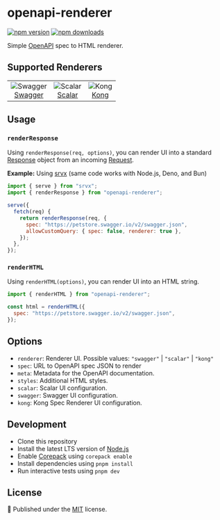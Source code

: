 # openapi-renderer

<!-- automd:badges color=yellow -->

[![npm version](https://img.shields.io/npm/v/openapi-renderer?color=yellow)](https://npmjs.com/package/openapi-renderer)
[![npm downloads](https://img.shields.io/npm/dm/openapi-renderer?color=yellow)](https://npm.chart.dev/openapi-renderer)

<!-- /automd -->

Simple [OpenAPI](https://www.openapis.org/) spec to HTML renderer.

## Supported Renderers

<div align="center">

<table>
  <tr>
    <td align="center">
      <img src="https://github.com/user-attachments/assets/e88beff0-9cf1-4265-9d24-264b61ba262c" alt="Swagger" />
      <br />
      <a href="https://github.com/swagger-api/swagger-ui">Swagger</a>
    </td>
    <td align="center">
      <img src="https://github.com/user-attachments/assets/2f43f3f0-eb33-40ae-a26c-29a668242a26" alt="Scalar" />
      <br />
      <a href="https://github.com/scalar/scalar">Scalar</a>
    </td>
    <td align="center">
      <img src="https://github.com/user-attachments/assets/11f9f386-ee95-437e-afcf-ced320a1284f" alt="Kong"  />
      <br />
      <a href="https://github.com/Kong/spec-renderer">Kong</a>
    </td>
  </tr>
</table>

</div>

## Usage

### `renderResponse`

Using `renderResponse(req, options)`, you can render UI into a standard [Response](https://developer.mozilla.org/en-US/docs/Web/API/Response) object from an incoming [Request](https://developer.mozilla.org/en-US/docs/Web/API/Request).

**Example:** Using [srvx](https://srvx.h3.dev) (same code works with Node.js, Deno, and Bun)

```js
import { serve } from "srvx";
import { renderResponse } from "openapi-renderer";

serve({
  fetch(req) {
    return renderResponse(req, {
      spec: "https://petstore.swagger.io/v2/swagger.json",
      allowCustomQuery: { spec: false, renderer: true },
    });
  },
});
```

### `renderHTML`

Using `renderHTML(options)`, you can render UI into an HTML string.

```js
import { renderHTML } from "openapi-renderer";

const html = renderHTML({
  spec: "https://petstore.swagger.io/v2/swagger.json",
});
```

## Options

- `renderer`: Renderer UI. Possible values: `"swagger"` | `"scalar"` | `"kong"`
- `spec`: URL to OpenAPI spec JSON to render
- `meta`: Metadata for the OpenAPI documentation.
- `styles`: Additional HTML styles.
- `scalar`: Scalar UI configuration.
- `swagger`: Swagger UI configuration.
- `kong`: Kong Spec Renderer UI configuration.

## Development

- Clone this repository
- Install the latest LTS version of [Node.js](https://nodejs.org/en/)
- Enable [Corepack](https://github.com/nodejs/corepack) using `corepack enable`
- Install dependencies using `pnpm install`
- Run interactive tests using `pnpm dev`

## License

💛 Published under the [MIT](https://github.com/unjs/openapi-renderer/blob/main/LICENSE) license.
